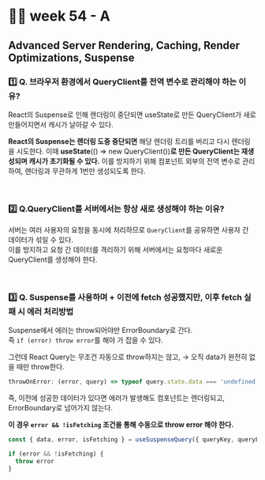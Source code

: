 # 👨‍🏫 week 54 - A

## Advanced Server Rendering, Caching, Render Optimizations, Suspense

### 1️⃣ Q. 브라우저 환경에서 QueryClient를 전역 변수로 관리해야 하는 이유?

React의 Suspense로 인해 렌더링이 중단되면 useState로 만든 QueryClient가 새로 만들어지면서 캐시가 날아갈 수 있다.

**React의 Suspense는 렌더링 도중 중단되면** 해당 렌더링 트리를 버리고 다시 렌더링을 시도한다.
이때 **useState**(() => new QueryClient())**로 만든 QueryClient는 재생성되며 캐시가 초기화될 수 있다.**
이를 방지하기 위해 컴포넌트 외부의 전역 변수로 관리하여, 렌더링과 무관하게 1번만 생성되도록 한다.


<br/>

### 2️⃣ Q.QueryClient를 서버에서는 항상 새로 생성해야 하는 이유?
서버는 여러 사용자의 요청을 동시에 처리하므로 `QueryClient`를 공유하면 사용자 간 데이터가 섞일 수 있다.  
이를 방지하고 요청 간 데이터를 격리하기 위해 서버에서는 요청마다 새로운 QueryClient를 생성해야 한다.

<br/>

### 3️⃣ Q. Suspense를 사용하며 + 이전에 fetch 성공했지만, 이후 fetch 실패 시 에러 처리방법

Suspense에서 에러는 throw되어야만 ErrorBoundary로 간다.  
즉 `if (error) throw error`를 해야  <ErrorBoundary>가 잡을 수 있다.  

그런데 React Query는 무조건 자동으로 throw하지는 않고,
→ 오직 data가 완전히 없을 때만 throw한다.
```ts
throwOnError: (error, query) => typeof query.state.data === 'undefined'
```
즉, 이전에 성공한 데이터가 있다면 에러가 발생해도 컴포넌트는 렌더링되고, ErrorBoundary로 넘어가지 않는다.


**이 경우 `error && !isFetching` 조건을 통해 수동으로 throw error 해야 한다.**
```ts
const { data, error, isFetching } = useSuspenseQuery({ queryKey, queryFn })

if (error && !isFetching) {
  throw error
}

```


